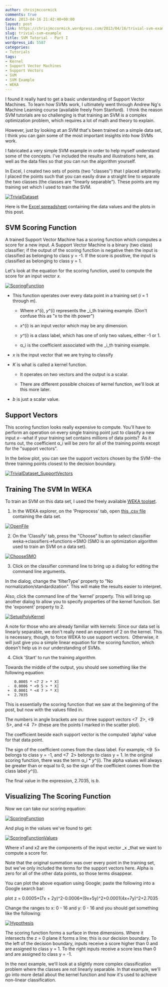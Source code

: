 ```yaml
---
author: chrisjmccormick
comments: true
date: 2013-04-16 21:42:40+00:00
layout: post
link: https://chrisjmccormick.wordpress.com/2013/04/16/trivial-svm-example/
slug: trivial-svm-example
title: SVM Tutorial - Part I
wordpress_id: 5587
categories:
- Tutorials
tags:
- Kernel
- Support Vector Machines
- Support Vectors
- SVM
- SVM Example
- WEKA
---
```


I found it really hard to get a basic understanding of Support Vector Machines. To learn how SVMs work, I ultimately went through Andrew Ng's Machine Learning course (available freely from Stanford).  I think the reason SVM tutorials are so challenging is that training an SVM is a complex optimization problem, which requires a lot of math and theory to explain.

However, just by looking at an SVM that's been trained on a simple data set, I think you can gain some of the most important insights into how SVMs work.

I fabricated a very simple SVM example in order to help myself understand some of the concepts. I've included the results and illustrations here, as well as the data files so that you can run the algorithm yourself.

In Excel, I created two sets of points (two "classes") that I placed arbitrarily. I placed the points such that you can easily draw a straight line to separate the two classes (the classes are "linearly separable"). These points are my training set which I used to train the SVM.

[![TrivialDataset](http://chrisjmccormick.files.wordpress.com/2013/04/trivialdataset.png?w=470)](http://chrisjmccormick.files.wordpress.com/2013/04/trivialdataset.png)

Here is the [Excel spreadsheet](http://chrisjmccormick.files.wordpress.com/2013/04/supportvectormachines.xlsx) containing the data values and the plots in this post.


## SVM Scoring Function


A trained Support Vector Machine has a scoring function which computes a score for a new input. A Support Vector Machine is a binary (two class) classifier; if the output of the scoring function is negative then the input is classified as belonging to class y = -1. If the score is positive, the input is classified as belonging to class y = 1.

Let's look at the equation for the scoring function, used to compute the score for an input vector _x._

[![ScoringFunction](http://chrisjmccormick.files.wordpress.com/2013/04/scoringfunction.png)](http://chrisjmccormick.files.wordpress.com/2013/04/scoringfunction.png)






	
  * This function operates over every data point in a training set (_i_ = 1 through _m_).

	
    * Where _x_^(i), _y_^(i) represents the _i_th training example. (Don't confuse this as "x to the ith power")

	
    * _x_^(i) is an input vector which may be any dimension.

	
    * _y^_(i) is a class label, which has one of only two values, either -1 or 1.

	
    * α_i is the coefficient associated with the _i_th training example.




	
  * _x_ is the input vector that we are trying to classify

	
  * _K_ is what is called a kernel function.

	
    * It operates on two vectors and the output is a scalar.

	
    * There are different possible choices of kernel function, we'll look at this more later.




	
  * _b_ is just a scalar value.




## Support Vectors


This scoring function looks really expensive to compute. You'll have to perform an operation on every single training point just to classify a new input _x_--what if your training set contains millions of data points?  As it turns out, the coefficient α_i will be zero for all of the training points except for the "support vectors".









In the below plot, you can see the support vectors chosen by the SVM--the three training points closest to the decision boundary.







[![TrivialDataset_SupportVectors](http://chrisjmccormick.files.wordpress.com/2013/04/trivialdataset_supportvectors.png?w=470)](http://chrisjmccormick.files.wordpress.com/2013/04/trivialdataset_supportvectors.png)







## Training The SVM In WEKA




To train an SVM on this data set, I used the freely available [WEKA toolset](http://www.cs.waikato.ac.nz/ml/weka/).







1. In the WEKA explorer, on the 'Preprocess' tab, open [this .csv file](https://docs.google.com/file/d/0B-kWgXJRQkQ7VGszZTJvYjc1Z0k/edit?usp=sharing) containing the data set.







[![OpenFile](http://chrisjmccormick.files.wordpress.com/2013/04/openfile.png?w=470)](http://chrisjmccormick.files.wordpress.com/2013/04/openfile.png)







2. On the 'Classify' tab, press the "Choose" button to select classifier weka->classifiers->functions->SMO (SMO is an optimization algorithm used to train an SVM on a data set).







[![ChooseSMO](http://chrisjmccormick.files.wordpress.com/2013/04/choosesmo.png?w=470)](http://chrisjmccormick.files.wordpress.com/2013/04/choosesmo.png)






3. Click on the classifier command line to bring up a dialog for editing the command line arguments.






In the dialog, change the 'filterType' property to "No normalization/standardization". This will make the results easier to interpret.




Also, click the command line of the 'kernel' property. This will bring up another dialog to allow you to specify properties of the kernel function. Set the 'exponent' property to 2.







[![SetupPolyKernel](http://chrisjmccormick.files.wordpress.com/2013/04/setuppolykernel.png?w=470)](http://chrisjmccormick.files.wordpress.com/2013/04/setuppolykernel.png)







A note for those who are already familiar with kernels: Since our data set is linearly separable, we don't really need an exponent of 2 on the kernel. This is necessary, though, to force WEKA to use support vectors.  Otherwise, it will just give you a simple linear equation for the scoring function, which doesn't help us in our understanding of SVMs.







4. Click 'Start' to run the training algorithm.







Towards the middle of the output, you should see something like the following equation:









    
        0.0005 * <7 2 > * X]
     -  0.0006 * <9 5 > * X]
     +  0.0001 * <4 7 > * X]
     +  2.7035







This is essentially the scoring function that we saw at the beginning of the post, but now with the values filled in.







The numbers in angle brackets are our three support vectors <7  2>, <9  5>, and <4  7> (these are the points I marked in the scatter plot).







The coefficient beside each support vector is the computed 'alpha' value for that data point.







The sign of the coefficient comes from the class label. For example, <9  5> belongs to class y = -1, and <7  2> belongs to class y = 1. In the original scoring function, there was the term α_i * _y_^(i). The alpha values will always be greater than or equal to 0, so the sign of the coefficient comes from the class label _y_^(i).







The final value in the expression, 2.7035, is _b_.







## Visualizing The Scoring Function




Now we can take our scoring equation:




[![ScoringFunction](http://chrisjmccormick.files.wordpress.com/2013/04/scoringfunction.png)](http://chrisjmccormick.files.wordpress.com/2013/04/scoringfunction.png)







And plug in the values we've found to get:







[![ScoringFunctionValues](http://chrisjmccormick.files.wordpress.com/2013/04/scoringfunctionvalues.png?w=470)](http://chrisjmccormick.files.wordpress.com/2013/04/scoringfunctionvalues.png)







Where x1 and x2 are the components of the input vector _x _that we want to compute a score for.







Note that the original summation was over every point in the training set, but we've only included the terms for the support vectors here. Alpha is zero for all of the other data points, so those terms disappear.







You can plot the above equation using Google; paste the following into a Google search bar:







plot z = 0.0005*(7x + 2y)^2-0.0006*(9x+5y)^2+0.0001(4x+7y)^2+2.7035







Change the ranges to x: 0 - 16 and y: 0 - 16 and you should get something like the following:







[![Hypothesis](http://chrisjmccormick.files.wordpress.com/2013/04/hypothesis.png?w=470)](http://chrisjmccormick.files.wordpress.com/2013/04/hypothesis.png)










The scoring function forms a surface in three dimensions. Where it intersects the z = 0 plane it forms a line; this is our decision boundary. To the left of the decision boundary, inputs receive a score higher than 0 and are assigned to class y = 1. To the right inputs receive a score less than 0 and are assigned to class y = -1.







In the next example, we'll look at a slightly more complex classification problem where the classes are not linearly separable. In that example, we'll go into more detail about the kernel function and how it's used to achieve non-linear classification.

